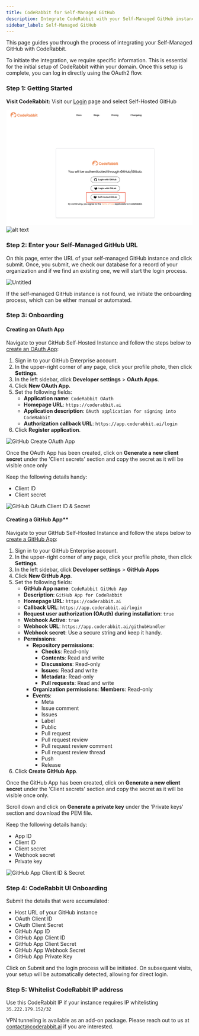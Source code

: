 ```yaml
---
title: CodeRabbit for Self-Managed GitHub
description: Integrate CodeRabbit with your Self-Managed GitHub instance.
sidebar_label: Self-Managed GitHub
---
```


This page guides you through the process of integrating your Self-Managed GitHub with CodeRabbit.

To initiate the integration, we require specific information. This is essential
for the initial setup of CodeRabbit within your domain. Once this setup is
complete, you can log in directly using the OAuth2 flow.

### **Step 1: Getting Started**

**Visit CodeRabbit:** Visit our [Login](https://coderabbit.ai/login) page and 
select Self-Hosted GitHub

![login-page](./images/login-page.png)![alt text](image.png)

### Step 2: Enter your Self-Managed GitHub URL

On this page, enter the URL of your self-managed GitHub instance and click
submit. Once, you submit, we check our database for a record of your
organization and if we find an existing one, we will start the login process.

![Untitled](./images/self-hosted-github-host-url.png)

If the self-managed GitHub instance is not found, we initiate the onboarding process, which can be either manual or automated.

### **Step 3: Onboarding**

#### Creating an OAuth App

Navigate to your GitHub Self-Hosted Instance and follow the steps below to [create an OAuth App](https://docs.github.com/en/enterprise-server@latest/apps/oauth-apps/building-oauth-apps/creating-an-oauth-app):

1. Sign in to your GitHub Enterprise account.
2. In the upper-right corner of any page, click your profile photo, then click **Settings**.
3. In the left sidebar, click **Developer settings** > **OAuth Apps**.
4. Click **New OAuth App**.
5. Set the following fields:
   - **Application name**: `CodeRabbit OAuth`
   - **Homepage URL**: `https://coderabbit.ai`
   - **Application description**: `OAuth application for signing into CodeRabbit`
   - **Authorization callback URL**: `https://app.coderabbit.ai/login`
6. Click **Register application**.

![GitHub Create OAuth App](./images/github-create-oauth-app.png)

Once the OAuth App has been created, click on **Generate a new client secret** under the 'Client secrets' section and copy the secret as it will be visible once only

Keep the following details handy:

- Client ID
- Client secret

![GitHub OAuth Client ID & Secret](./images/github-oauth-client-id-secret.png)

#### Creating a GitHub App**

Navigate to your GitHub Self-Hosted Instance and follow the steps below to [create a GitHub App](https://docs.github.com/en/enterprise-server@latest/apps/creating-github-apps/registering-a-github-app/registering-a-github-app):

1. Sign in to your GitHub Enterprise account.
2. In the upper-right corner of any page, click your profile photo, then click **Settings**.
3. In the left sidebar, click **Developer settings** > **GitHub Apps**
4. Click **New GitHub App**.
5. Set the following fields:
   - **GitHub App name**: `CodeRabbit GitHub App`
   - **Description**: `GitHub App for CodeRabbit`
   - **Homepage URL**: `https://coderabbit.ai`
   - **Callback URL**: `https://app.coderabbit.ai/login`
   - **Request user authorization (OAuth) during installation**: `true`
   - **Webhook Active**: `true`
   - **Webhook URL**: `https://app.coderabbit.ai/githubHandler`
   - **Webhook secret**: Use a secure string and keep it handy.
   - **Permissions**:
     - **Repository permissions**:
       - **Checks**: Read-only
       - **Contents**: Read and write
       - **Discussions**: Read-only
       - **Issues**: Read and write
       - **Metadata**: Read-only
       - **Pull requests**: Read and write
     - **Organization permissions**:
       **Members**: Read-only
     - **Events**:
       - Meta
       - Issue comment
       - Issues
       - Label
       - Public
       - Pull request
       - Pull request review
       - Pull request review comment
       - Pull request review thread
       - Push
       - Release
6. Click **Create GitHub App**.

Once the GitHub App has been created, click on **Generate a new client secret** under the 'Client secrets' section and copy the secret as it will be visible once only.

Scroll down and click on **Generate a private key** under the 'Private keys' section and download the PEM file.

Keep the following details handy:

- App ID
- Client ID
- Client secret
- Webhook secret
- Private key

![GitHub App Client ID & Secret](./images/github-app-client-id-secret.png)

### **Step 4: CodeRabbit UI Onboarding**

Submit the details that were accumulated:

- Host URL of your GitHub instance
- OAuth Client ID
- OAuth Client Secret
- GitHub App ID
- GitHub App Client ID
- GitHub App Client Secret
- GitHub App Webhook Secret
- GitHub App Private Key

Click on Submit and the login process will be initiated. 
On subsequent visits, your setup will be automatically detected, allowing for direct login.

### **Step 5: Whitelist CodeRabbit IP address**

Use this CodeRabbit IP if your instance requires IP whitelisting
`35.222.179.152/32`

VPN tunneling is available as an add-on package. Please reach out to us at
[contact@coderabbit.ai](mailto:contact@coderabbit.ai) if you are interested.
